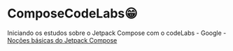# ComposeCodeLabs😁

Iniciando os estudos sobre o Jetpack Compose com o codeLabs - Google - [Noções básicas do Jetpack Compose](https://developer.android.com/codelabs/jetpack-compose-basics?hl=pt-br#1)
